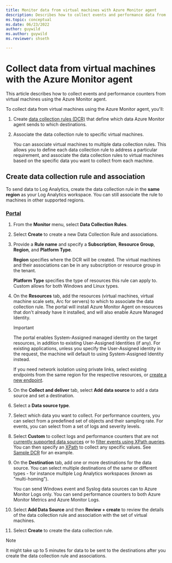 ```yaml
---
title: Monitor data from virtual machines with Azure Monitor agent
description: Describes how to collect events and performance data from virtual machines using the Azure Monitor agent.
ms.topic: conceptual
ms.date: 06/23/2022
author: guywild
ms.author: guywild
ms.reviewer: shseth

---
```


# Collect data from virtual machines with the Azure Monitor agent

This article describes how to collect events and performance counters from virtual machines using the Azure Monitor agent. 

To collect data from virtual machines using the Azure Monitor agent, you'll:

1. Create [data collection rules (DCR)](../essentials/data-collection-rule-overview.md) that define which data Azure Monitor agent sends to which destinations.
1. Associate the data collection rule to specific virtual machines.

    You can associate virtual machines to multiple data collection rules. This allows you to define each data collection rule to address a particular requirement, and associate the data collection rules to virtual machines based on the specific data you want to collect from each machine.

## Create data collection rule and association

To send data to Log Analytics, create the data collection rule in the **same region** as your Log Analytics workspace. You can still associate the rule to machines in other supported regions.

### [Portal](#tab/portal)

1. From the **Monitor** menu, select **Data Collection Rules**. 
1. Select **Create** to create a new Data Collection Rule and associations.  
1. Provide a **Rule name** and specify a **Subscription**, **Resource Group**, **Region**, and **Platform Type**. 

    **Region** specifies where the DCR will be created. The virtual machines and their associations can be in any subscription or resource group in the tenant.

    **Platform Type** specifies the type of resources this rule can apply to. Custom allows for both Windows and Linux types. 

1. On the **Resources** tab, add the resources (virtual machines, virtual machine scale sets, Arc for servers) to which to associate the data collection rule. The portal will install Azure Monitor Agent on resources that don't already have it installed, and will also enable Azure Managed Identity.

    > [!IMPORTANT]
    > The portal enables System-Assigned managed identity on the target resources, in addition to existing User-Assigned Identities (if any). For existing applications, unless you specify the User-Assigned identity in the request, the machine will default to using System-Assigned Identity instead.  

    If you need network isolation using private links, select existing endpoints from the same region for the respective resources, or [create a new endpoint](https://docs.microsoft.com/en-us/azure/azure-monitor/essentials/data-collection-endpoint-overview?tabs=portal).

1. On the **Collect and deliver** tab, select **Add data source** to add a data source and set a destination.
1. Select a **Data source type**.
1. Select which data you want to collect. For performance counters, you can select from a predefined set of objects and their sampling rate. For events, you can select from a set of logs and severity levels. 

1. Select **Custom** to collect logs and performance counters that are not [currently supported data sources](https://docs.microsoft.com/en-us/azure/azure-monitor/agents/azure-monitor-agent-overview#data-sources-and-destinations) or to [filter events using XPath queries](https://docs.microsoft.com/en-us/azure/azure-monitor/agents/data-collection-rule-azure-monitor-agent?tabs=portal#filter-events-using-xpath-queries). You can then specify an [XPath](https://www.w3schools.com/xml/xpath_syntax.asp) to collect any specific values. See [Sample DCR](https://docs.microsoft.com/en-us/azure/azure-monitor/agents/data-collection-rule-sample-agent) for an example.

1. On the **Destination** tab, add one or more destinations for the data source. You can select multiple destinations of the same or different types - for instance multiple Log Analytics workspaces (known as "multi-homing"). 

    You can send Windows event and Syslog data sources can to Azure Monitor Logs only. You can send performance counters to both Azure Monitor Metrics and Azure Monitor Logs.

1. Select **Add Data Source** and then **Review + create** to review the details of the data collection rule and association with the set of virtual machines. 
1. Select **Create** to create the data collection rule.

> [!NOTE]
> It might take up to 5 minutes for data to be sent to the destinations after you create the data collection rule and associations.